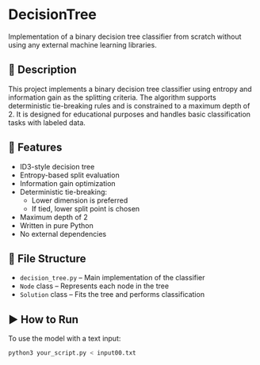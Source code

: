 # DecisionTree

Implementation of a binary decision tree classifier from scratch without using any external machine learning libraries.

## 📌 Description

This project implements a binary decision tree classifier using entropy and information gain as the splitting criteria. The algorithm supports deterministic tie-breaking rules and is constrained to a maximum depth of 2. It is designed for educational purposes and handles basic classification tasks with labeled data.

## 🧠 Features

- ID3-style decision tree
- Entropy-based split evaluation
- Information gain optimization
- Deterministic tie-breaking:
  - Lower dimension is preferred
  - If tied, lower split point is chosen
- Maximum depth of 2
- Written in pure Python
- No external dependencies

## 📁 File Structure

- `decision_tree.py` – Main implementation of the classifier
- `Node` class – Represents each node in the tree
- `Solution` class – Fits the tree and performs classification

## ▶️ How to Run

To use the model with a text input:

```bash
python3 your_script.py < input00.txt
